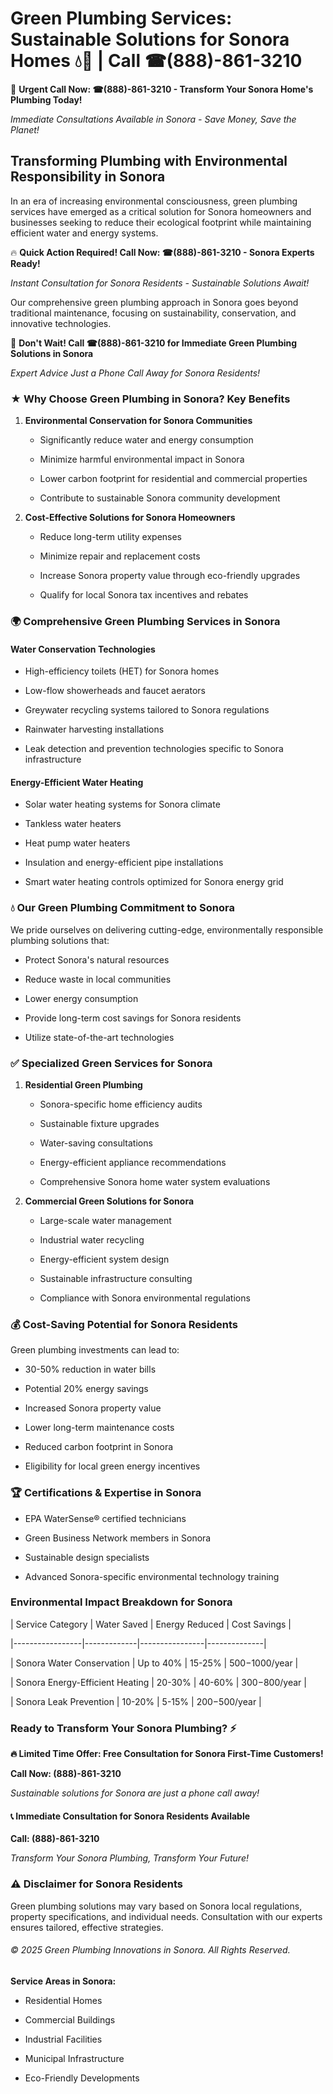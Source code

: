 # Green Plumbing Services: Sustainable Solutions for Sonora Homes 💧🌿 | Call ☎(888)-861-3210

🚨 **Urgent Call Now: ☎(888)-861-3210 - Transform Your Sonora Home's Plumbing Today!**
*Immediate Consultations Available in Sonora - Save Money, Save the Planet!*

## Transforming Plumbing with Environmental Responsibility in Sonora

In an era of increasing environmental consciousness, green plumbing services have emerged as a critical solution for Sonora homeowners and businesses seeking to reduce their ecological footprint while maintaining efficient water and energy systems. 

🔥 **Quick Action Required! Call Now: ☎(888)-861-3210 - Sonora Experts Ready!**
*Instant Consultation for Sonora Residents - Sustainable Solutions Await!*

Our comprehensive green plumbing approach in Sonora goes beyond traditional maintenance, focusing on sustainability, conservation, and innovative technologies.

🚨 **Don't Wait! Call ☎(888)-861-3210 for Immediate Green Plumbing Solutions in Sonora**
*Expert Advice Just a Phone Call Away for Sonora Residents!*

### ★ Why Choose Green Plumbing in Sonora? Key Benefits

1. **Environmental Conservation for Sonora Communities** 
   - Significantly reduce water and energy consumption
   - Minimize harmful environmental impact in Sonora
   - Lower carbon footprint for residential and commercial properties
   - Contribute to sustainable Sonora community development

2. **Cost-Effective Solutions for Sonora Homeowners** 
   - Reduce long-term utility expenses
   - Minimize repair and replacement costs
   - Increase Sonora property value through eco-friendly upgrades
   - Qualify for local Sonora tax incentives and rebates

### 🌍 Comprehensive Green Plumbing Services in Sonora

#### Water Conservation Technologies
- High-efficiency toilets (HET) for Sonora homes
- Low-flow showerheads and faucet aerators
- Greywater recycling systems tailored to Sonora regulations
- Rainwater harvesting installations
- Leak detection and prevention technologies specific to Sonora infrastructure

#### Energy-Efficient Water Heating
- Solar water heating systems for Sonora climate
- Tankless water heaters
- Heat pump water heaters
- Insulation and energy-efficient pipe installations
- Smart water heating controls optimized for Sonora energy grid

### 💧 Our Green Plumbing Commitment to Sonora

We pride ourselves on delivering cutting-edge, environmentally responsible plumbing solutions that:
- Protect Sonora's natural resources
- Reduce waste in local communities
- Lower energy consumption
- Provide long-term cost savings for Sonora residents
- Utilize state-of-the-art technologies

### ✅ Specialized Green Services for Sonora

1. **Residential Green Plumbing**
   - Sonora-specific home efficiency audits
   - Sustainable fixture upgrades
   - Water-saving consultations
   - Energy-efficient appliance recommendations
   - Comprehensive Sonora home water system evaluations

2. **Commercial Green Solutions for Sonora**
   - Large-scale water management
   - Industrial water recycling
   - Energy-efficient system design
   - Sustainable infrastructure consulting
   - Compliance with Sonora environmental regulations

### 💰 Cost-Saving Potential for Sonora Residents

Green plumbing investments can lead to:
- 30-50% reduction in water bills
- Potential 20% energy savings
- Increased Sonora property value
- Lower long-term maintenance costs
- Reduced carbon footprint in Sonora
- Eligibility for local green energy incentives

### 🏆 Certifications & Expertise in Sonora

- EPA WaterSense® certified technicians
- Green Business Network members in Sonora
- Sustainable design specialists
- Advanced Sonora-specific environmental technology training

### Environmental Impact Breakdown for Sonora

| Service Category | Water Saved | Energy Reduced | Cost Savings |
|-----------------|-------------|----------------|--------------|
| Sonora Water Conservation | Up to 40% | 15-25% | $500-$1000/year |
| Sonora Energy-Efficient Heating | 20-30% | 40-60% | $300-$800/year |
| Sonora Leak Prevention | 10-20% | 5-15% | $200-$500/year |

### Ready to Transform Your Sonora Plumbing? ⚡

**🔥 Limited Time Offer: Free Consultation for Sonora First-Time Customers!**

**Call Now: (888)-861-3210**
*Sustainable solutions for Sonora are just a phone call away!*

#### 📞 Immediate Consultation for Sonora Residents Available

**Call: (888)-861-3210**
*Transform Your Sonora Plumbing, Transform Your Future!*

### ⚠️ Disclaimer for Sonora Residents

Green plumbing solutions may vary based on Sonora local regulations, property specifications, and individual needs. Consultation with our experts ensures tailored, effective strategies.

###### © 2025 Green Plumbing Innovations in Sonora. All Rights Reserved.

**Service Areas in Sonora:** 
- Residential Homes
- Commercial Buildings
- Industrial Facilities
- Municipal Infrastructure
- Eco-Friendly Developments